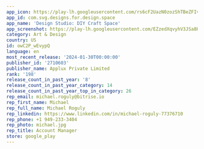 ```yaml
---
app_icon: https://play-lh.googleusercontent.com/rs6cF2UazN0zozShTBeZFIvzbRh32kE8ZonSykvN3ZZOMSGWF9m2Sn4FBIwuGr9zxHg
app_id: com.svg.designs.for.design.space
app_name: 'Design Studio: DIY Craft Space'
app_screenshot: https://play-lh.googleusercontent.com/EZzedXqvyhV3JSa8HXln9-M47a3y7EbMy0TnJZ0NyosnpaZCz_Q8WJ-gjy6nfMhRLIk
category: Art & Design
country: US
id: owC2P_wEvypQ
language: en
most_recent_release: '2024-01-30T00:00:00'
publisher_id: '2710603'
publisher_name: Applux Private Limited
rank: '198'
release_count_in_past_year: '8'
release_count_in_past_year_category: 14
release_count_in_past_year_top_in_category: 26
rep_email: michael.roguly@bitrise.io
rep_first_name: Michael
rep_full_name: Michael Roguly
rep_linkedin: https://www.linkedin.com/in/michael-roguly-77376710
rep_phone: +1 949-233-3404
rep_photo: michael.jpg
rep_title: Account Manager
store: google_play
---
```

